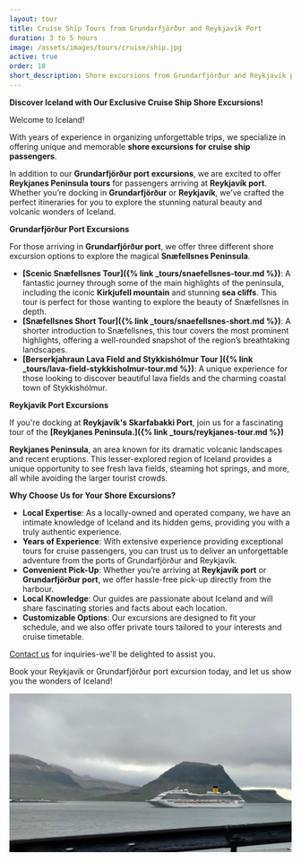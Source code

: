 ```yaml
---
layout: tour
title: Cruise Ship Tours from Grundarfjörður and Reykjavík Port
duration: 3 to 5 hours
image: /assets/images/tours/cruise/ship.jpg
active: true
order: 10
short_description: Shore excursions from Grundarfjörður and Reykjavík port
---
```

**Discover Iceland with Our Exclusive Cruise Ship Shore Excursions!** 

Welcome to Iceland!

With years of experience in organizing unforgettable trips, we specialize in offering unique and memorable **shore excursions for cruise ship passengers**.

In addition to our **Grundarfjörður port excursions**, we are excited to offer **Reykjanes Peninsula tours** for passengers arriving at **Reykjavík port**. Whether you’re docking in **Grundarfjörður** or **Reykjavík**, we’ve crafted the perfect itineraries for you to explore the stunning natural beauty and volcanic wonders of Iceland.

**Grundarfjörður Port Excursions**

For those arriving in **Grundarfjörður port**, we offer three different shore excursion options to explore the magical **Snæfellsnes Peninsula**.
- **[Scenic Snæfellsnes Tour]({% link _tours/snaefellsnes-tour.md %})**: A fantastic journey through some of the main highlights of the peninsula, including the iconic **Kirkjufell mountain** and stunning **sea cliffs**. This tour is perfect for those wanting to explore the beauty of Snæfellsnes in depth. 
- **[Snæfellsnes Short Tour]({% link _tours/snaefellsnes-short.md %})**: A shorter introduction to Snæfellsnes, this tour covers the most prominent highlights, offering a well-rounded snapshot of the region’s breathtaking landscapes.
- **[Berserkjahraun Lava Field and Stykkishólmur Tour ]({% link _tours/lava-field-stykkisholmur-tour.md %})**: A unique experience for those looking to discover beautiful lava fields and the charming coastal town of Stykkishólmur. 

**Reykjavík Port Excursions**

If you're docking at **Reykjavík's Skarfabakki Port**, join us for a fascinating tour of the **[Reykjanes Peninsula.]({% link _tours/reykjanes-tour.md %})**

**Reykjanes Peninsula**, an area known for its dramatic volcanic landscapes and recent eruptions. This lesser-explored region of Iceland provides a unique opportunity to see fresh lava fields, steaming hot springs, and more, all while avoiding the larger tourist crowds.

**Why Choose Us for Your Shore Excursions?**
- **Local Expertise**: As a locally-owned and operated company, we have an intimate knowledge of Iceland and its hidden gems, providing you with a truly authentic experience.
- **Years of Experience**: With extensive experience providing exceptional tours for cruise passengers, you can trust us to deliver an unforgettable adventure from the ports of Grundarfjörður and Reykjavík. 
- **Convenient Pick-Up**: Whether you’re arriving at **Reykjavík port** or **Grundarfjörður port**, we offer hassle-free pick-up directly from the harbour.
- **Local Knowledge**: Our guides are passionate about Iceland and will share fascinating stories and facts about each location.
- **Customizable Options**: Our excursions are designed to fit your schedule, and we also offer private tours tailored to your interests and cruise timetable. 

[Contact us](https://rutuferdir.is/#contact) for inquiries-we'll be delighted to assist you. 

Book your Reykjavik or Grundarfjörður port excursion today, and let us show you the wonders of Iceland!

<span class="image fit"><img src="/assets/images/tours/cruise/cruiseship.jpg" alt="" /></span>